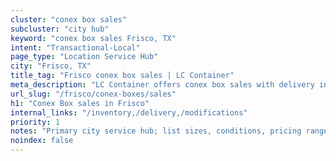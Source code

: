 ```yaml
---
cluster: "conex box sales"
subcluster: "city hub"
keyword: "conex box sales Frisco, TX"
intent: "Transactional-Local"
page_type: "Location Service Hub"
city: "Frisco, TX"
title_tag: "Frisco conex box sales | LC Container"
meta_description: "LC Container offers conex box sales with delivery in Frisco, TX. Local. Fast quotes. Since 2003."
url_slug: "/frisco/conex-boxes/sales"
h1: "Conex Box sales in Frisco"
internal_links: "/inventory,/delivery,/modifications"
priority: 1
notes: "Primary city service hub; list sizes, conditions, pricing ranges, photos, testimonials."
noindex: false
---
```


<!-- TODO: Add unique city/inventory copy, images, and internal links here. -->

